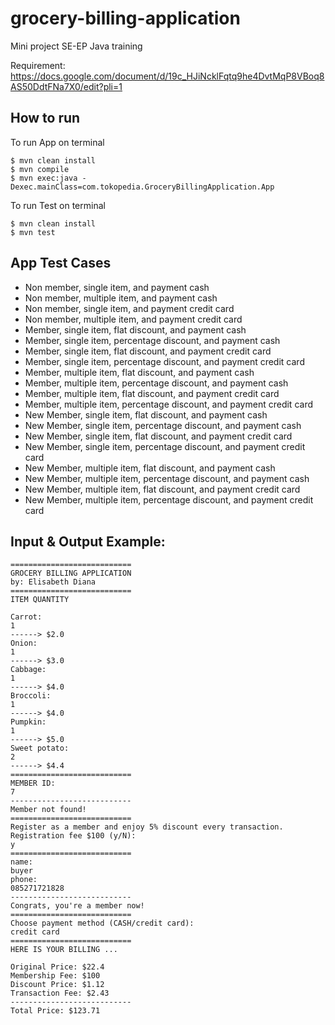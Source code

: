 # grocery-billing-application
Mini project SE-EP Java training

Requirement: https://docs.google.com/document/d/19c_HJiNcklFqtq9he4DvtMqP8VBoq8AS50DdtFNa7X0/edit?pli=1

## How to run

To run App on terminal
```
$ mvn clean install
$ mvn compile
$ mvn exec:java -Dexec.mainClass=com.tokopedia.GroceryBillingApplication.App
```

To run Test on terminal
```
$ mvn clean install
$ mvn test
```

## App Test Cases
- Non member, single item, and payment cash
- Non member, multiple item, and payment cash
- Non member, single item, and payment credit card
- Non member, multiple item, and payment credit card
- Member, single item, flat discount, and payment cash
- Member, single item, percentage discount, and payment cash
- Member, single item, flat discount, and payment credit card
- Member, single item, percentage discount, and payment credit card
- Member, multiple item, flat discount, and payment cash
- Member, multiple item, percentage discount, and payment cash
- Member, multiple item, flat discount, and payment credit card
- Member, multiple item, percentage discount, and payment credit card
- New Member, single item, flat discount, and payment cash
- New Member, single item, percentage discount, and payment cash
- New Member, single item, flat discount, and payment credit card
- New Member, single item, percentage discount, and payment credit card
- New Member, multiple item, flat discount, and payment cash
- New Member, multiple item, percentage discount, and payment cash
- New Member, multiple item, flat discount, and payment credit card
- New Member, multiple item, percentage discount, and payment credit card

## Input & Output Example:
```
===========================
GROCERY BILLING APPLICATION
by: Elisabeth Diana
===========================
ITEM QUANTITY 

Carrot:
1
------> $2.0
Onion:
1
------> $3.0
Cabbage:
1
------> $4.0
Broccoli:
1
------> $4.0
Pumpkin:
1
------> $5.0
Sweet potato:
2
------> $4.4
===========================
MEMBER ID: 
7
---------------------------
Member not found!
===========================
Register as a member and enjoy 5% discount every transaction.
Registration fee $100 (y/N):
y
===========================
name:
buyer
phone:
085271721828
---------------------------
Congrats, you're a member now!
===========================
Choose payment method (CASH/credit card):
credit card
===========================
HERE IS YOUR BILLING ... 

Original Price: $22.4
Membership Fee: $100
Discount Price: $1.12
Transaction Fee: $2.43
---------------------------
Total Price: $123.71
```
